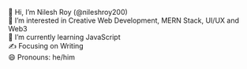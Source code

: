 👋 Hi, I’m Nilesh Roy (@nileshroy200)  
👀 I’m interested in Creative Web Development, MERN Stack, UI/UX and Web3  
🌱 I’m currently learning JavaScript  
✍ Focusing on Writing  
😄 Pronouns: he/him  

<!---
- 💞️ I’m looking to collaborate on ...
- 📫 How to reach me ...
- ⚡ Fun fact: ...
nileshroy200/nileshroy200 is a ✨ special ✨ repository because its `README.md` (this file) appears on your GitHub profile.
You can click the Preview link to take a look at your changes.
--->

